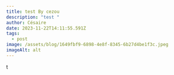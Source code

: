 ```yaml
---
title: test By cezou
description: "test "
author: Césaire
date: 2023-11-22T14:11:55.591Z
tags:
  - post
image: /assets/blog/1649fbf9-6898-4e8f-8345-6b27d4be1f3c.jpeg
imageAlt: alt
---
```

t